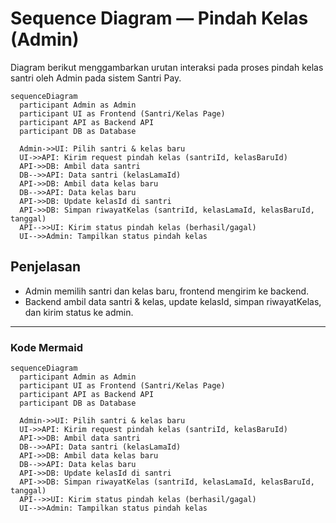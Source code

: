 # Sequence Diagram — Pindah Kelas (Admin)

Diagram berikut menggambarkan urutan interaksi pada proses pindah kelas santri oleh Admin pada sistem Santri Pay.

```mermaid
sequenceDiagram
  participant Admin as Admin
  participant UI as Frontend (Santri/Kelas Page)
  participant API as Backend API
  participant DB as Database

  Admin->>UI: Pilih santri & kelas baru
  UI->>API: Kirim request pindah kelas (santriId, kelasBaruId)
  API->>DB: Ambil data santri
  DB-->>API: Data santri (kelasLamaId)
  API->>DB: Ambil data kelas baru
  DB-->>API: Data kelas baru
  API->>DB: Update kelasId di santri
  API->>DB: Simpan riwayatKelas (santriId, kelasLamaId, kelasBaruId, tanggal)
  API-->>UI: Kirim status pindah kelas (berhasil/gagal)
  UI-->>Admin: Tampilkan status pindah kelas
```

## Penjelasan
- Admin memilih santri dan kelas baru, frontend mengirim ke backend.
- Backend ambil data santri & kelas, update kelasId, simpan riwayatKelas, dan kirim status ke admin.

---

### Kode Mermaid
```mermaid
sequenceDiagram
  participant Admin as Admin
  participant UI as Frontend (Santri/Kelas Page)
  participant API as Backend API
  participant DB as Database

  Admin->>UI: Pilih santri & kelas baru
  UI->>API: Kirim request pindah kelas (santriId, kelasBaruId)
  API->>DB: Ambil data santri
  DB-->>API: Data santri (kelasLamaId)
  API->>DB: Ambil data kelas baru
  DB-->>API: Data kelas baru
  API->>DB: Update kelasId di santri
  API->>DB: Simpan riwayatKelas (santriId, kelasLamaId, kelasBaruId, tanggal)
  API-->>UI: Kirim status pindah kelas (berhasil/gagal)
  UI-->>Admin: Tampilkan status pindah kelas
``` 